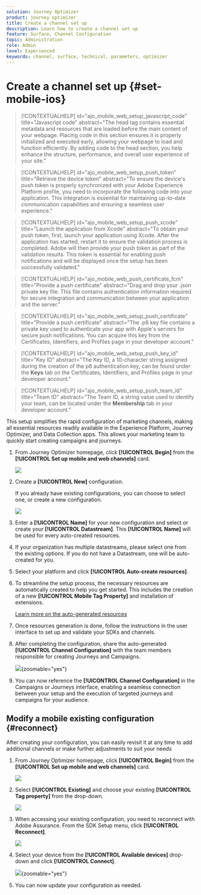 ```yaml
---
solution: Journey Optimizer
product: journey optimizer
title: Create a channel set up
description: Learn how to create a channel set up 
feature: Surface, Channel Configuration
topic: Administration
role: Admin
level: Experienced
keywords: channel, surface, technical, parameters, optimizer
---
```

# Create a channel set up {#set-mobile-ios}

>[!CONTEXTUALHELP]
>id="ajo_mobile_web_setup_javascript_code"
>title="Javascript code"
>abstract="The head tag contains essential metadata and resources that are loaded before the main content of your webpage. Placing code in this section ensures it is properly initialized and executed early, allowing your webpage to load and function efficiently. By adding code to the head section, you help enhance the structure, performance, and overall user experience of your site."

>[!CONTEXTUALHELP]
>id="ajo_mobile_web_setup_push_token"
>title="Retrieve the device token"
>abstract="To ensure the device's push token is properly synchronized with your Adobe Experience Platform profile, you need to incorporate the following code into your application. This integration is essential for maintaining up-to-date communication capabilities and ensuring a seamless user experience."

>[!CONTEXTUALHELP]
>id="ajo_mobile_web_setup_push_xcode"
>title="Launch the application from Xcode"
>abstract="To obtain your push token, first, launch your application using Xcode. After the application has started, restart it to ensure the validation process is completed. Adobe will then provide your push token as part of the validation results. This token is essential for enabling push notifications and will be displayed once the setup has been successfully validated."

>[!CONTEXTUALHELP]
>id="ajo_mobile_web_push_certificate_fcm"
>title="Provide a push certificate"
>abstract="Drag and drop your .json private key file. This file contains authentication information required for secure integration and communication between your application and the server."

>[!CONTEXTUALHELP]
>id="ajo_mobile_web_setup_push_certificate"
>title="Provide a push certificate"
>abstract="The .p8 key file contains a private key used to authenticate your app with Apple's servers for secure push notifications. You can acquire this key from the Certificates, Identifiers, and Profiles page in your developer account."

>[!CONTEXTUALHELP]
>id="ajo_mobile_web_setup_push_key_id"
>title="Key ID"
>abstract="The Key ID, a 10-character string assigned during the creation of the p8 authentication key, can be found under the **Keys** tab on the Certificates, Identifiers, and Profiles page in your developer account."

>[!CONTEXTUALHELP]
>id="ajo_mobile_web_setup_push_team_id"
>title="Team ID"
>abstract="The Team ID, a string value used to identify your team, can be located under the **Membership** tab in your developer account."

This setup simplifies the rapid configuration of marketing channels, making all essential resources readily available in the Experience Platform, Journey Optimizer, and Data Collection apps. This allows your marketing team to quickly start creating campaigns and journeys.

1. From Journey Optimizer homepage, click **[!UICONTROL Begin]** from the **[!UICONTROL Set up mobile and web channels]** card.

    ![](assets/guided-setup-config-1.png)

1. Create a **[!UICONTROL New]** configuration.

    If you already have existing configurations, you can choose to select one, or create a new configuration.

    ![](assets/guided-setup-config-2.png)

1. Enter a **[!UICONTROL Name]** for your new configuration and select or create your **[!UICONTROL Datastream]**. This **[!UICONTROL Name]** will be used for every auto-created resources.

1. If your organization has multiple datastreams, please select one from the existing options. If you do not have a Datastream, one will be auto-created for you.

1. Select your platform and click **[!UICONTROL Auto-create resources]**.

1. To streamline the setup process, the necessary resources are automatically created to help you get started. This includes the creation of a new **[!UICONTROL Mobile Tag Property]** and installation of extensions.

    [Learn more on the auto-generated resources](set-mobile-config.md#auto-create-resources)

1. Once resources generation is done, follow the instructions in the user interface to set up and validate your SDKs and channels.

1. After completing the configuration, share the auto-generated **[!UICONTROL Channel Configuration]** with the team members responsible for creating Journeys and Campaigns. 

    ![](assets/guided-setup-config-ios-8.png){zoomable="yes"}

1. You can now reference the **[!UICONTROL Channel Configuration]** in the Campaigns or Journeys interface, enabling a seamless connection between your setup and the execution of targeted journeys and campaigns for your audience.

## Modify a mobile existing configuration {#reconnect}

After creating your configuration, you can easily revisit it at any time to add additional channels or make further adjustments to suit your needs

1. From Journey Optimizer homepage, click **[!UICONTROL Begin]** from the **[!UICONTROL Set up mobile and web channels]** card.

    ![](assets/guided-setup-config-1.png)

1. Select **[!UICONTROL Existing]** and choose your existing **[!UICONTROL Tag property]** from the drop-down.

    ![](assets/guided-setup-config-ios-9.png)

1. When accessing your existing configuration, you need to reconnect with Adobe Assurance. From the SDK Setup menu, click **[!UICONTROL Reconnect]**.

    ![](assets/guided-setup-config-ios-10.png)

1. Select your device from the **[!UICONTROL Available devices]** drop-down and click **[!UICONTROL Connect]**.

    ![](assets/guided-setup-config-ios-11.png){zoomable="yes"}

1. You can now update your configuration as needed.

